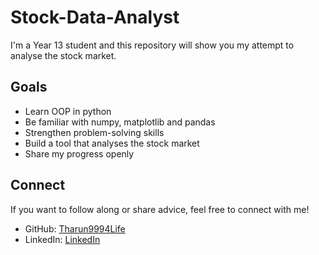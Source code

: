 # Stock-Data-Analyst

I'm a Year 13 student and this repository will show you my attempt to analyse the stock market. 

## Goals
- Learn OOP in python
- Be familiar with numpy, matplotlib and pandas
- Strengthen problem-solving skills
- Build a tool that analyses the stock market
- Share my progress openly

## Connect
If you want to follow along or share advice, feel free to connect with me!  

- GitHub: [Tharun9994Life](https://github.com/Tharun9994Life)
- LinkedIn: [LinkedIn](www.linkedin.com/in/tharun-nadeswaran-511a6a359)
